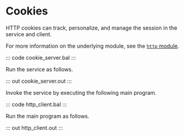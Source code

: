 # Cookies

HTTP cookies can track, personalize, and manage the session in the service and client.

For more information on the underlying module, see the [`http` module](https://lib.ballerina.io/ballerina/http/latest/).

::: code cookie_server.bal :::

Run the service as follows.

::: out cookie_server.out :::

Invoke the service by executing the following main program.

::: code http_client.bal :::

Run the main program as follows.

::: out http_client.out :::